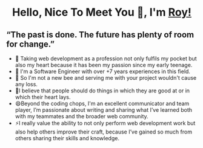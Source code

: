 <h1 align="center">Hello, Nice To Meet You 👋, I'm <a href="https://github.com/minotaurs110/minotaurs110/" target="blank">Roy!</a></h1>

## “The past is done. The future has plenty of room for change.”


- 🔭 Taking web development as a profession not only fulfils my pocket but also my heart because it has been my passion since my early teenage.
- 🌱 I'm a Software Engineer with over +7 years experiences in this field.
- 👯 So I'm not a new bee and serving me with your project wouldn't cause any loss.
- 💪I believe that people should do things in which they are good at or in which their heart lays.
- 😄Beyond the coding chops, I'm an excellent communicator and team player, I’m passionate about writing and sharing what I’ve learned both with my teammates and the     broader web community. 
- ⚡I really value the ability to not only perform web development work but also help others improve their craft, because I’ve gained so much from others sharing their skills and knowledge.


<!--
**minotaurs110/minotaurs110** is a ✨ _special_ ✨ repository because its `README.md` (this file) appears on your GitHub profile.



Here are some ideas to get you started:

-  I’m currently working on ...
- 🌱 I’m currently learning ...
- 👯 I’m looking to collaborate on ...
- 🤔 I’m looking for help with ...
- 💬 Ask me about ...
- 📫 How to reach me: ...
- 😄 Pronouns: ...
- ⚡ Fun fact: ...
-->
